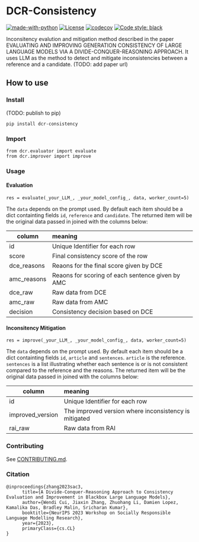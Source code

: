 # DCR-Consistency
[![made-with-python](https://img.shields.io/badge/Made%20with-Python-red.svg)](#python)
[![License](https://img.shields.io/github/license/intuit/email-decomposer)](https://raw.githubusercontent.com/intuit/email-decomposer/master/LICENSE)
[![codecov](https://codecov.tools.a.intuit.com/ghe/wcui/divide-conquer-metric/branch/main/graph/badge.svg)](https://codecov.tools.a.intuit.com/ghe/wcui/divide-conquer-metric)
[![Code style: black](https://img.shields.io/badge/code%20style-black-000000.svg)](https://github.com/psf/black)

Inconsitency evalution and mitigation method described in the paper EVALUATING AND IMPROVING GENERATION CONSISTENCY OF LARGE LANGUAGE MODELS VIA A DIVIDE-CONQUER-REASONING APPROACH. It uses LLM as the method to detect and mitigate inconsistencies between a reference and a candidate. (TODO: add paper url)

## How to use
### Install 
(TODO: publish to pip)
```
pip install dcr-consistency
```
### Import
```
from dcr.evaluator import evaluate
from dcr.improver import improve
```

### Usage
#### Evaluation
```
res = evaluate(_your_LLM_, _your_model_config_, data, worker_count=5)
```
The `data` depends on the prompt used. By default each item should be a dict containting fields `id`, `reference` and `candidate`. The returned item will be the original data passed in joined with the columns below:

| column  | meaning   |
|-------------|:------------|
|  id | Unique Identifier for each row | 
|  score | Final consistency score of the row | 
| dce_reasons | Reaons for the final score given by DCE| 
| amc_reasons | Reaons for scoring of each sentence given by AMC | 
|  dce_raw | Raw data from DCE | 
| amc_raw | Raw data from AMC | 
|  decision | Consistency decision based on DCE | 

#### Inconsitency Mitigation
```
res = improve(_your_LLM_, _your_model_config_, data, worker_count=5)
```

The `data` depends on the prompt used. By default each item should be a dict containting fields `id`, `article` and `sentences`. `article` is the reference. `sentences` is a list illustrating whether each sentence is or is not consistent compared to the reference and the reasons. The returned item will be the original data passed in joined with the columns below:

| column  | meaning   |
|-------------|:------------|
|  id | Unique Identifier for each row | 
|  improved_version | The improved version where inconsistency is mitigated | 
| rai_raw | Raw data from RAI| 

### Contributing

See [CONTRIBUTING.md](https://github.com/intuit-ai-research/DCR-consistency/blob/main/CONTRIBUTING.md).



### Citation 

```
@inproceedings{zhang2023sac3,
      title={A Divide-Conquer-Reasoning Approach to Consistency Evaluation and Improvement in Blackbox Large Language Models},
      author={Wendi Cui, Jiaxin Zhang, Zhuohang Li, Damien Lopez, Kamalika Das, Bradley Malin, Sricharan Kumar},
      booktitle={NeurIPS 2023 Workshop on Socially Responsible Language Modelling Research},
      year={2023},
      primaryClass={cs.CL}
}
```
